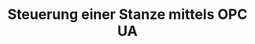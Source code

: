 ---
layout: article
title: Steuerung einer Stanze mittels OPC UA
description: 
  - Dieses Template zeigt, wie Sie die Kommunikation zwischen Peakboard und einer Stanze, mit Hilfe von OPC UA, einrichten können.
lang: de
weight: 500
isDraft: false
ref: Control-Punch-OPCA-UA
category:
  - Produktion
  - Steuerung
  - Prozess
image: Steuerung-Einer-Stanze-OPC-UA.png
image_thumbnail: Steuerung-Einer-Stanze-OPC-UA_thumbnail.png
download: Steuerung-Einer-Stanze-OPC-UA.pbmx
overview_description:
overview_benefits:
overview_data_sources:
---